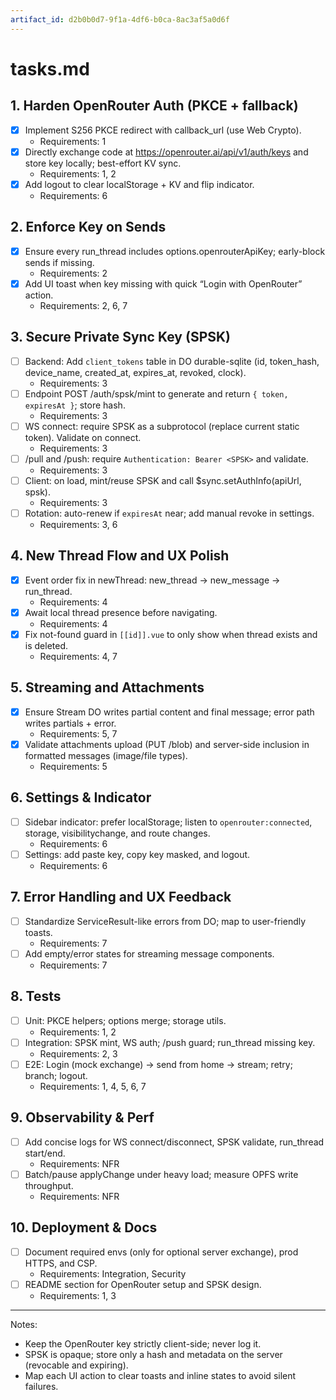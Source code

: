 ```yaml
---
artifact_id: d2b0b0d7-9f1a-4df6-b0ca-8ac3af5a0d6f
---
```


# tasks.md

## 1. Harden OpenRouter Auth (PKCE + fallback)

- [x] Implement S256 PKCE redirect with callback_url (use Web Crypto).
  - Requirements: 1
- [x] Directly exchange code at https://openrouter.ai/api/v1/auth/keys and store key locally; best-effort KV sync.
  - Requirements: 1, 2
- [x] Add logout to clear localStorage + KV and flip indicator.
  - Requirements: 6

## 2. Enforce Key on Sends

- [x] Ensure every run_thread includes options.openrouterApiKey; early-block sends if missing.
  - Requirements: 2
- [x] Add UI toast when key missing with quick “Login with OpenRouter” action.
  - Requirements: 2, 6, 7

## 3. Secure Private Sync Key (SPSK)

- [ ] Backend: Add `client_tokens` table in DO durable-sqlite (id, token_hash, device_name, created_at, expires_at, revoked, clock).
  - Requirements: 3
- [ ] Endpoint POST /auth/spsk/mint to generate and return `{ token, expiresAt }`; store hash.
  - Requirements: 3
- [ ] WS connect: require SPSK as a subprotocol (replace current static token). Validate on connect.
  - Requirements: 3
- [ ] /pull and /push: require `Authentication: Bearer <SPSK>` and validate.
  - Requirements: 3
- [ ] Client: on load, mint/reuse SPSK and call $sync.setAuthInfo(apiUrl, spsk).
  - Requirements: 3
- [ ] Rotation: auto-renew if `expiresAt` near; add manual revoke in settings.
  - Requirements: 3, 6

## 4. New Thread Flow and UX Polish

- [x] Event order fix in newThread: new_thread → new_message → run_thread.
  - Requirements: 4
- [x] Await local thread presence before navigating.
  - Requirements: 4
- [x] Fix not-found guard in `[[id]].vue` to only show when thread exists and is deleted.
  - Requirements: 4, 7

## 5. Streaming and Attachments

- [x] Ensure Stream DO writes partial content and final message; error path writes partials + error.
  - Requirements: 5, 7
- [x] Validate attachments upload (PUT /blob) and server-side inclusion in formatted messages (image/file types).
  - Requirements: 5

## 6. Settings & Indicator

- [ ] Sidebar indicator: prefer localStorage; listen to `openrouter:connected`, storage, visibilitychange, and route changes.
  - Requirements: 6
- [ ] Settings: add paste key, copy key masked, and logout.
  - Requirements: 6

## 7. Error Handling and UX Feedback

- [ ] Standardize ServiceResult-like errors from DO; map to user-friendly toasts.
  - Requirements: 7
- [ ] Add empty/error states for streaming message components.
  - Requirements: 7

## 8. Tests

- [ ] Unit: PKCE helpers; options merge; storage utils.
  - Requirements: 1, 2
- [ ] Integration: SPSK mint, WS auth; /push guard; run_thread missing key.
  - Requirements: 2, 3
- [ ] E2E: Login (mock exchange) → send from home → stream; retry; branch; logout.
  - Requirements: 1, 4, 5, 6, 7

## 9. Observability & Perf

- [ ] Add concise logs for WS connect/disconnect, SPSK validate, run_thread start/end.
  - Requirements: NFR
- [ ] Batch/pause applyChange under heavy load; measure OPFS write throughput.
  - Requirements: NFR

## 10. Deployment & Docs

- [ ] Document required envs (only for optional server exchange), prod HTTPS, and CSP.
  - Requirements: Integration, Security
- [ ] README section for OpenRouter setup and SPSK design.
  - Requirements: 1, 3

---

Notes:

- Keep the OpenRouter key strictly client-side; never log it.
- SPSK is opaque; store only a hash and metadata on the server (revocable and expiring).
- Map each UI action to clear toasts and inline states to avoid silent failures.
